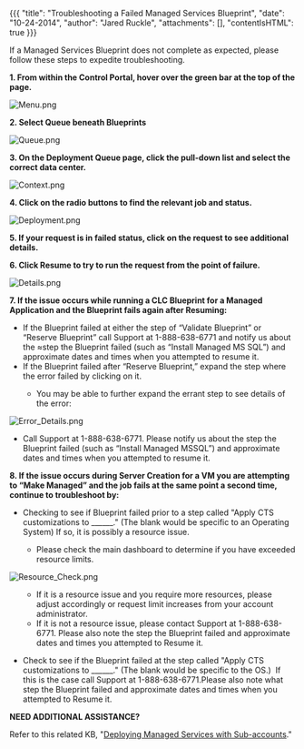 {{{
  "title": "Troubleshooting a Failed Managed Services Blueprint",
  "date": "10-24-2014",
  "author": "Jared Ruckle",
  "attachments": [],
  "contentIsHTML": true
}}}

<p>If a Managed Services Blueprint does not complete as expected, please follow these steps to expedite troubleshooting.</p>
<p><strong>1. From within the Control Portal, hover over the green bar at the top of the page.</strong>
</p>
<p><img src="https://t3n.zendesk.com/attachments/token/U8DbQ8GQAPbqUUC5iz66CKzfe/?name=Menu.png" alt="Menu.png" />
</p>

<p><strong>2. Select Queue beneath Blueprints</strong>
</p>
<p><img src="https://t3n.zendesk.com/attachments/token/9H29B48xmszIFEY7lO1hpGiK4/?name=Queue.png" alt="Queue.png" />
</p>

<p><strong>3. On the Deployment Queue page, click the pull-down list and select the correct data center.</strong>
</p>
<p><img src="https://t3n.zendesk.com/attachments/token/HGRaSjuSNpR79phiQH7UVmJOx/?name=Context.png" alt="Context.png" />
</p>
<p><strong>4. Click on the radio buttons to find the relevant job and status.</strong>
</p>
<p><img src="https://t3n.zendesk.com/attachments/token/COvAYHehl5K2B1wFKqeBsfkG3/?name=Deployment.png" alt="Deployment.png" />
</p>
<p><strong>5. If your request is in failed status, click on the request to see additional details.&nbsp;</strong>
</p>
<p><strong>6. Click Resume to try to run the request from the point of failure.</strong>
</p>
<p><img src="https://t3n.zendesk.com/attachments/token/AS0hlgmJ5GDtwjovfrorTGZ1z/?name=Details.png" alt="Details.png" /></p>
<p><strong>7. If the issue occurs while running a CLC Blueprint for a Managed Application and the Blueprint fails again after Resuming:&nbsp;</strong>
</p>

<ul>
  <li>If the Blueprint failed at either the step of “Validate Blueprint” or “Reserve Blueprint” call Support at 1-888-638-6771 and notify us about the ≈step the Blueprint failed (such as “Install Managed MS SQL”) and approximate dates and times when you attempted
    to resume it.</li>
  <li>If the Blueprint failed after “Reserve Blueprint,” expand the step where the error failed by clicking on it.</li>
</ul>
<ol>
  <ul>
    <li>You may be able to further expand the errant step to see details of the error:</li>
  </ul>
</ol>
<p><img src="https://t3n.zendesk.com/attachments/token/8L7RLq5vFql23Ai1M2rWlKRdi/?name=Error_Details.png" alt="Error_Details.png" />
</p>
<ul>
  <li>Call Support at 1-888-638-6771. Please notify us about the step the Blueprint failed (such as “Install Managed MSSQL”) and approximate dates and times when you attempted to resume it.</li>
</ul>
<p><strong>8. If the issue occurs during Server Creation for a VM you are attempting to “Make Managed” and the job fails at the same point a second time, continue to troubleshoot by:</strong>
</p>
<ul>
  <li>Checking to see if Blueprint failed prior to a step called "Apply CTS customizations to ______." (The blank would be specific to an Operating System) If so, it is possibly a resource issue.</li>
  <ul>
    <li>Please check the main dashboard to determine if you have exceeded resource limits.</li>
  </ul>
</ul>
<p><img src="https://t3n.zendesk.com/attachments/token/8Zk9V4VvIYIhGI2ZcUAbvXRax/?name=Resource_Check.png" alt="Resource_Check.png" />
</p>
<ul>
  <ul>
    <li>If it is a resource issue and you require more resources, please adjust accordingly or request limit increases from your account administrator.</li>
    <li>If it is not a resource issue, please contact Support at 1-888-638-6771. Please also note the step the Blueprint failed and approximate dates and times you attempted to Resume it.</li>
  </ul>
</ul>
<ul>
  <li>Check to see if the Blueprint failed at the step called "Apply CTS customizations to ______." (The blank would be specific to the OS.) &nbsp;If this is the case call Support at 1-888-638-6771.Please also note what step the Blueprint failed and approximate
    dates and times when you attempted to Resume it.</li>
</ul>
<p><strong>NEED ADDITIONAL ASSISTANCE?</strong>
</p>
<p>Refer to this related KB, "<a href="https://t3n.zendesk.com/entries/46770424-Deploying-Managed-Services-within-Sub-Accounts">Deploying Managed Services with Sub-accounts</a>."</p>